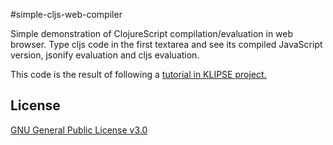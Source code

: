 #simple-cljs-web-compiler

Simple demonstration of ClojureScript compilation/evaluation in web browser.
Type cljs code in the first textarea and see its compiled JavaScript version,
jsonify evaluation and cljs evaluation.

This code is the result of following a [tutorial in KLIPSE project.](https://github.com/viebel/klipse/blob/master/tutorial.md)

## License

[GNU General Public License v3.0](https://www.gnu.org/licenses/gpl-3.0.en.html)
